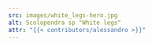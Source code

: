 ```yaml
---
src: images/white_legs-hero.jpg
alt: Scolopendra sp "White legs"
attr: "{{< contributors/alessandro >}}"
---
```

